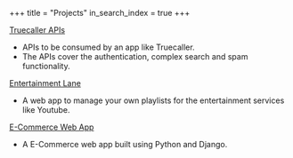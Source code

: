 +++
title =  "Projects"
in_search_index = true
+++

[Truecaller APIs](https://github.com/ksarthak4ever/Django-Truecaller_APIs)

* APIs to be consumed by an app like Truecaller.
* The APIs cover the authentication, complex search and spam functionality.

[Entertainment Lane](https://github.com/ksarthak4ever/Django-Entertainment_Lane) 

* A web app to manage your own playlists for the entertainment services like Youtube.

[E-Commerce Web App](https://github.com/ksarthak4ever/Django-E-Commerce) 

*  A E-Commerce web app built using Python and Django.
